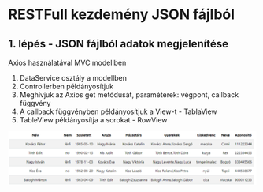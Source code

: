 # RESTFull kezdemény JSON fájlból

## 1. lépés - JSON fájlból adatok megjelenítése

Axios használatával MVC modellben

1. DataService osztály a modellben
2. Controllerben példányosítjuk
3. Meghívjuk az Axios get metódusát, paraméterek: végpont, callback függvény
4. A callback függvényben példányosítjuk a View-t - TablaView
5. TableView példányosítja a sorokat - RowView

![Adatok Táblázatban megjelenítése](./imgs/prog1_tablazat.png)
